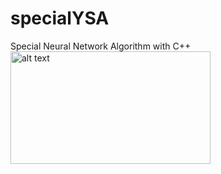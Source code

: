 # specialYSA
Special Neural Network Algorithm with C++
<img src="[http://url/to/img.png](https://github.com/Pentaka/specialYSA/blob/main/YSA/b.png)https://github.com/Pentaka/specialYSA/blob/main/YSA/b.png" alt="alt text" width="320" height="180">
